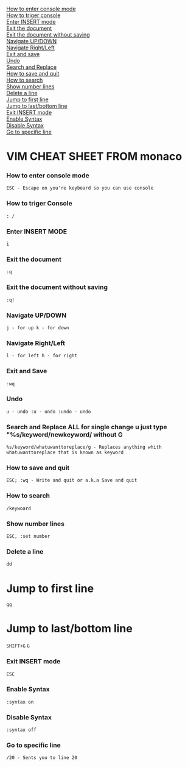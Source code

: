 [How to enter console mode](#how-to-enter-console-mode)<br>
[How to triger console](#how-to-triger-console)<br>
[Enter INSERT mode](#enter-insert-mode)<br>
[Exit the document](#exit-the-document)<br>
[Exit the document without saving](#exit-the-document-without-saving)<br>
[Navigate UP/DOWN](#navigate-up/down)<br>
[Navigate Right/Left](#navigate-right/left)<br>
[Exit and save](#exit-and-save)<br>
[Undo](#Undo)<br>
[Search and Replace](#search-and-replace-all-for-single-change-u-just-type-skeywordnewkeyword-without-g)<br>
[How to save and quit](#how-to-save-and-quit)<br>
[How to search](#how-to-search)<br>
[Show number lines](#show-number-lines)<br>
[Delete a line](#delete-a-line)<br>
[Jump to first line](#jump-to-first-line)<br>
[Jump to last/bottom line](#jump-to-last/bottom-line)<br>
[Exit INSERT mode](#exit-insert-mode)<br>
[Enable Syntax](#enable-syntax)<br>
[Disable Syntax](#disable-syntax)<br>
[Go to specific line](#go-to-specific-line)<br>

# VIM CHEAT SHEET FROM monaco

### How to enter console mode
`ESC - Escape on you're keyboard so you can use console`

### How to triger Console
`:
/
`

### Enter INSERT MODE
`i`
### Exit the document
`:q`
### Exit the document without saving
`:q!`
### Navigate UP/DOWN
`
j - for up
k - for down
`
### Navigate Right/Left
`l - for left
h - for right
`
### Exit and Save
`:wq`
### Undo 
`
u - undo
:u - undo
:undo - undo
`
### Search and Replace ALL for single change u just type "%s/keyword/newkeyword/ without G
`%s/keyword/whatuwanttoreplace/g - Replaces anything whith whatuwanttoreplace that is known as keyword`
### How to save and quit
`ESC; :wq - Write and quit or a.k.a Save and quit`
### How to search
`/keywoard`
### Show number lines
`ESC, :set number`
### Delete a line
`dd`
# Jump to first line
`gg`
# Jump to last/bottom line
`SHIFT+G`
`G`
### Exit INSERT mode
`ESC`
### Enable Syntax
`:syntax on`
### Disable Syntax
`:syntax off`
### Go to specific line
`/20 - Sents you to line 20`
